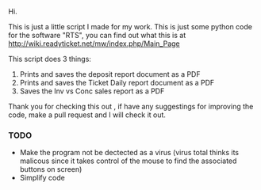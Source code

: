 Hi.

This is just a little script I made for my work. This is just some python code for the software "RTS", you can find out what this is at 
http://wiki.readyticket.net/mw/index.php/Main_Page


This script does 3 things:

1. Prints and saves the deposit report document as a PDF
2. Prints and saves the Ticket Daily report document as a PDF
3. Saves the Inv vs Conc sales report as a PDF

Thank you for checking this out , if have any suggestings for improving the code, make a pull request and I will check it out.



### TODO
- Make the program not be dectected as a virus (virus total thinks its malicous since it takes control of the mouse to find the associated buttons on screen)
- Simplify code
